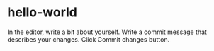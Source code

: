 # hello-world

In the editor, write a bit about yourself.
Write a commit message that describes your changes.
Click Commit changes button.

